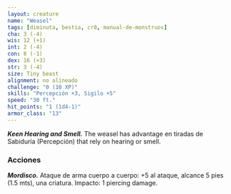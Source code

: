 ```yaml
---
layout: creature
name: "Weasel"
tags: [diminuta, bestia, cr0, manual-de-monstruos]
cha: 3 (-4)
wis: 12 (+1)
int: 2 (-4)
con: 8 (-1)
dex: 16 (+3)
str: 3 (-4)
size: Tiny beast
alignment: no alineado
challenge: "0 (10 XP)"
skills: "Percepción +3, Sigilo +5"
speed: "30 ft."
hit_points: "1 (1d4-1)"
armor_class: "13"
---
```


***Keen Hearing and Smell.*** The weasel has advantage en tiradas de Sabiduría (Percepción) that rely on hearing or smell.

### Acciones

***Mordisco.*** Ataque de arma cuerpo a cuerpo: +5 al ataque, alcance 5 pies (1.5 mts), una criatura. Impacto: 1 piercing damage.